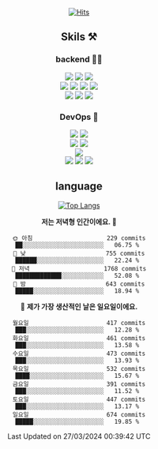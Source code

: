 <div align="center">

[![Hits](https://hits.seeyoufarm.com/api/count/incr/badge.svg?url=https%3A%2F%2Fgithub.com%2Fzxcv9203%2Fhit-counter&count_bg=%23FF7272&title_bg=%23324C2E&icon=codeigniter.svg&icon_color=%23DD5B5B&title=%EB%B0%A9%EB%AC%B8%EC%9E%90&edge_flat=false)](https://hits.seeyoufarm.com)
  
## Skils ⚒️
### backend 🧑‍💻
  
<img src="https://img.shields.io/badge/Java-FF6600?style=flat-square&logo=buymeacoffee&logoColor=white"/>
<img src="https://img.shields.io/badge/Go-0099FF?style=flat-square&logo=go&logoColor=white"/>
<img src="https://img.shields.io/badge/Kotlin-7F52FF?style=flat-square&logo=kotlin&logoColor=white"/>
  
  
<br />
  
<img src="https://img.shields.io/badge/Spring-339933?style=flat-square&logo=Spring&logoColor=white"/>
<img src="https://img.shields.io/badge/Spring Boot-339933?style=flat-square&logo=Spring Boot&logoColor=white"/>
<img src="https://img.shields.io/badge/Spring Security-339933?style=flat-square&logo=Spring Security&logoColor=white"/>
  
<img src="https://img.shields.io/badge/Spring Data JPA-339933?style=flat-square&logo=Hibernate&logoColor=white"/>

<br />
  
  <img src="https://img.shields.io/badge/mysql-0099FF?style=flat-square&logo=mysql&logoColor=white"/>
  <img src="https://img.shields.io/badge/mariadb-0099FF?style=flat-square&logo=mariadb&logoColor=white"/>
  <img src="https://img.shields.io/badge/mongoDB-47A248?style=flat-square&logo=mongodb&logoColor=white"/>
  
  
### DevOps 🚀
  
  <img src="https://img.shields.io/badge/docker-2496ED?style=flat-square&logo=docker&logoColor=white"/>
  <img src="https://img.shields.io/badge/kubernetes-326CE5?style=flat-square&logo=kubernetes&logoColor=white"/>
  
  <br />
  
  <img src="https://img.shields.io/badge/Github Actions-2088FF?style=flat-square&logo=githubactions&logoColor=white"/>
  <img src="https://img.shields.io/badge/Jenkins-D24939?style=flat-square&logo=jenkins&logoColor=white"/>
  
  
  <br />
  <img src="https://img.shields.io/badge/terraform-7B42BC?style=flat-square&logo=terraform&logoColor=white"/>
  
  <br />
  <img src="https://img.shields.io/badge/Amazon AWS-232F3E?style=flat-square&logo=Amazon AWS&logoColor=white"/>

  <img src="https://img.shields.io/badge/GCP-4285F4?style=flat-square&logo=googlecloud&logoColor=white"/>
  <img src="https://img.shields.io/badge/NCP-03C75A?style=flat-square&logo=naver&logoColor=white"/>
  
  
## language

[![Top Langs](https://github-readme-stats.vercel.app/api/top-langs/?username=zxcv9203&hide=html&exclude_repo=zxcv9203.github.io,golB&theme=grate-gatsby)](https://github.com/zxcv9203/github-readme-stats)
  
<!--START_SECTION:waka-->
**저는 저녁형 인간이에요. 🦉** 

```text
🌞 아침                     229 commits         ██░░░░░░░░░░░░░░░░░░░░░░░   06.75 % 
🌆 낮　                     755 commits         ██████░░░░░░░░░░░░░░░░░░░   22.24 % 
🌃 저녁                     1768 commits        █████████████░░░░░░░░░░░░   52.08 % 
🌙 밤　                     643 commits         █████░░░░░░░░░░░░░░░░░░░░   18.94 % 
```
📅 **제가 가장 생산적인 날은 일요일이에요.** 

```text
월요일                      417 commits         ███░░░░░░░░░░░░░░░░░░░░░░   12.28 % 
화요일                      461 commits         ███░░░░░░░░░░░░░░░░░░░░░░   13.58 % 
수요일                      473 commits         ███░░░░░░░░░░░░░░░░░░░░░░   13.93 % 
목요일                      532 commits         ████░░░░░░░░░░░░░░░░░░░░░   15.67 % 
금요일                      391 commits         ███░░░░░░░░░░░░░░░░░░░░░░   11.52 % 
토요일                      447 commits         ███░░░░░░░░░░░░░░░░░░░░░░   13.17 % 
일요일                      674 commits         █████░░░░░░░░░░░░░░░░░░░░   19.85 % 
```



 Last Updated on 27/03/2024 00:39:42 UTC
<!--END_SECTION:waka-->
  
</div>


